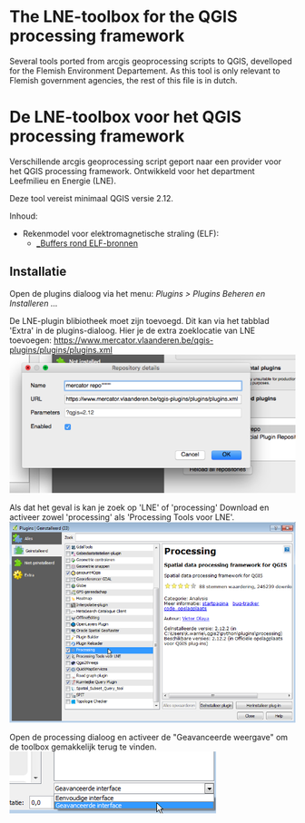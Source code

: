 The LNE-toolbox for the QGIS processing framework
=======

Several tools ported from arcgis geoprocessing scripts to QGIS, develloped for the Flemish Environment Departement. 
As this tool is only relevant to Flemish government agencies, the rest of this file is in dutch.

De LNE-toolbox voor het QGIS processing framework
======

Verschillende arcgis geoprocessing script geport naar een provider voor het QGIS processing framework.
Ontwikkeld voor het department Leefmilieu en Energie (LNE).

Deze tool vereist minimaal QGIS versie 2.12.

Inhoud:
- Rekenmodel voor elektromagnetische straling (ELF): 
	- [_Buffers rond ELF-bronnen](LNEtools_bufferELFbronnen.md)

Installatie
-----
Open de plugins dialoog via het menu: *Plugins > Plugins Beheren en Installeren ...*
 
De LNE-plugin blibiotheek moet zijn toevoegd. Dit kan via het tabblad 'Extra' in de plugins-dialoog.
Hier je de extra zoeklocatie van LNE toevoegen: https://www.mercator.vlaanderen.be/qgis-plugins/plugins/plugins.xml
![](pics/repo.png)

Als dat het geval is kan je zoek op 'LNE' of  'processing'
Download en activeer zowel 'processing' als 'Processing Tools voor LNE'.
![](pics/plugin_dialog.png)

Open de processing dialoog en activeer de "Geavanceerde weergave" om de toolbox gemakkelijk terug te vinden.
![](pics/Geavanceerde_weergave.png)

